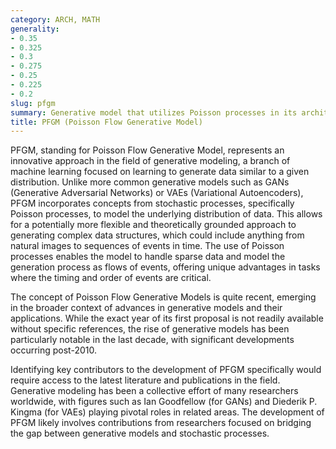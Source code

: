 ```yaml
---
category: ARCH, MATH
generality:
- 0.35
- 0.325
- 0.3
- 0.275
- 0.25
- 0.225
- 0.2
slug: pfgm
summary: Generative model that utilizes Poisson processes in its architecture to model and generate complex data distributions.
title: PFGM (Poisson Flow Generative Model)
---
```


PFGM, standing for Poisson Flow Generative Model, represents an innovative approach in the field of generative modeling, a branch of machine learning focused on learning to generate data similar to a given distribution. Unlike more common generative models such as GANs (Generative Adversarial Networks) or VAEs (Variational Autoencoders), PFGM incorporates concepts from stochastic processes, specifically Poisson processes, to model the underlying distribution of data. This allows for a potentially more flexible and theoretically grounded approach to generating complex data structures, which could include anything from natural images to sequences of events in time. The use of Poisson processes enables the model to handle sparse data and model the generation process as flows of events, offering unique advantages in tasks where the timing and order of events are critical.

The concept of Poisson Flow Generative Models is quite recent, emerging in the broader context of advances in generative models and their applications. While the exact year of its first proposal is not readily available without specific references, the rise of generative models has been particularly notable in the last decade, with significant developments occurring post-2010.

Identifying key contributors to the development of PFGM specifically would require access to the latest literature and publications in the field. Generative modeling has been a collective effort of many researchers worldwide, with figures such as Ian Goodfellow (for GANs) and Diederik P. Kingma (for VAEs) playing pivotal roles in related areas. The development of PFGM likely involves contributions from researchers focused on bridging the gap between generative models and stochastic processes.